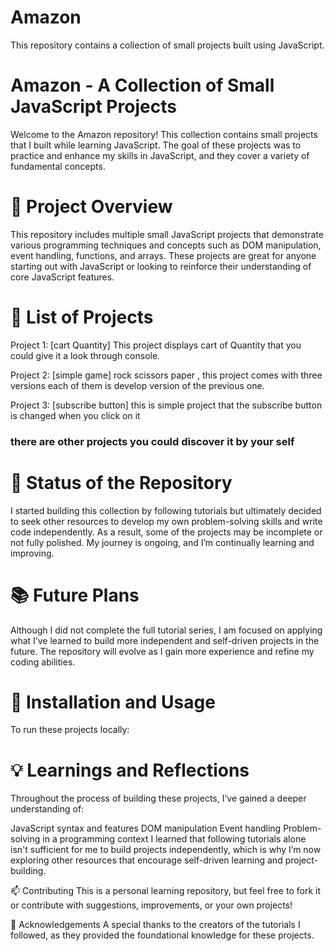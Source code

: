 <h1> Amazon </h1>
This repository contains a collection of small projects built using JavaScript.

# Amazon - A Collection of Small JavaScript Projects
Welcome to the Amazon repository! This collection contains small projects that I built while learning JavaScript. The goal of these projects was to practice and enhance my skills in JavaScript, and they cover a variety of fundamental concepts.

# 🚀 Project Overview
This repository includes multiple small JavaScript projects that demonstrate various programming techniques and concepts such as DOM manipulation, event handling, functions, and arrays. These projects are great for anyone starting out with JavaScript or looking to reinforce their understanding of core JavaScript features.

# 📝 List of Projects
Project 1: [cart Quantity]
This project displays cart of Quantity that you could give it a look through console. 


Project 2: [simple game]
rock scissors paper , this project comes with three versions each of them is develop version of the previous one.

Project 3: [subscribe button]
this is simple project that the subscribe button is changed when you click on it

<h3> there are other projects you could discover it by your self</h3>

# 🛑 Status of the Repository
I started building this collection by following tutorials but ultimately decided to seek other resources to develop my own problem-solving skills and write code independently. As a result, some of the projects may be incomplete or not fully polished. My journey is ongoing, and I’m continually learning and improving.

# 📚 Future Plans
Although I did not complete the full tutorial series, I am focused on applying what I’ve learned to build more independent and self-driven projects in the future. The repository will evolve as I gain more experience and refine my coding abilities.

# 🔧 Installation and Usage
To run these projects locally:


# 💡 Learnings and Reflections
Throughout the process of building these projects, I’ve gained a deeper understanding of:

JavaScript syntax and features
DOM manipulation
Event handling
Problem-solving in a programming context
I learned that following tutorials alone isn't sufficient for me to build projects independently, which is why I’m now exploring other resources that encourage self-driven learning and project-building.

📫 Contributing
This is a personal learning repository, but feel free to fork it or contribute with suggestions, improvements, or your own projects!

🙏 Acknowledgements
A special thanks to the creators of the tutorials I followed, as they provided the foundational knowledge for these projects.
